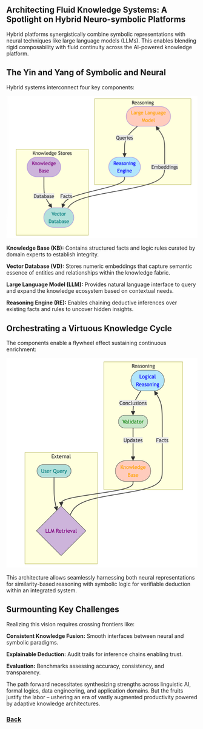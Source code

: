 ## Architecting Fluid Knowledge Systems: A Spotlight on Hybrid Neuro-symbolic Platforms

Hybrid platforms synergistically combine symbolic representations with neural techniques like large language models (LLMs). This enables blending rigid composability with fluid continuity across the AI-powered knowledge platform.

## The Yin and Yang of Symbolic and Neural
Hybrid systems interconnect four key components:

![img_3.png](../images/img_3.png)

**Knowledge Base (KB):** Contains structured facts and logic rules curated by domain experts to establish integrity.

**Vector Database (VD):** Stores numeric embeddings that capture semantic essence of entities and relationships within the knowledge fabric.

**Large Language Model (LLM):** Provides natural language interface to query and expand the knowledge ecosystem based on contextual needs.

**Reasoning Engine (RE):** Enables chaining deductive inferences over existing facts and rules to uncover hidden insights.

## Orchestrating a Virtuous Knowledge Cycle

The components enable a flywheel effect sustaining continuous enrichment:

![img_4.png](../images/img_4.png)

This architecture allows seamlessly harnessing both neural representations for similarity-based reasoning with symbolic logic for verifiable deduction within an integrated system.

## Surmounting Key Challenges
Realizing this vision requires crossing frontiers like:

**Consistent Knowledge Fusion:** Smooth interfaces between neural and symbolic paradigms.

**Explainable Deduction:** Audit trails for inference chains enabling trust.

**Evaluation:** Benchmarks assessing accuracy, consistency, and transparency.

The path forward necessitates synthesizing strengths across linguistic AI, formal logics, data engineering, and application domains. But the fruits justify the labor – ushering an era of vastly augmented productivity powered by adaptive knowledge architectures.

### [Back](..%2Freadme.md)